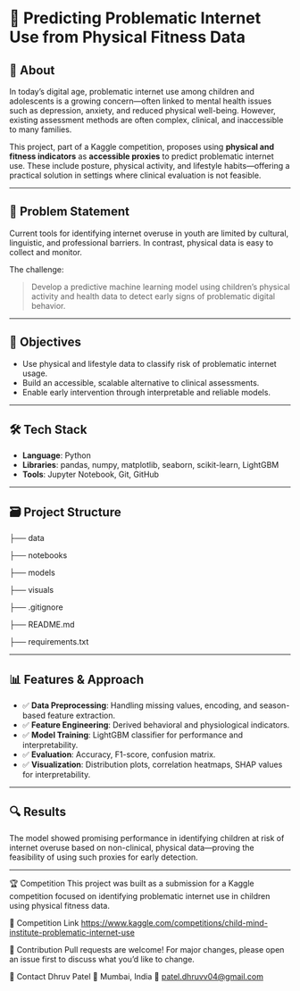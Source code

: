 
# 🧠 Predicting Problematic Internet Use from Physical Fitness Data

## 📌 About

In today’s digital age, problematic internet use among children and adolescents is a growing concern—often linked to mental health issues such as depression, anxiety, and reduced physical well-being. However, existing assessment methods are often complex, clinical, and inaccessible to many families.

This project, part of a Kaggle competition, proposes using **physical and fitness indicators** as **accessible proxies** to predict problematic internet use. These include posture, physical activity, and lifestyle habits—offering a practical solution in settings where clinical evaluation is not feasible.

---

## 🧩 Problem Statement

Current tools for identifying internet overuse in youth are limited by cultural, linguistic, and professional barriers. In contrast, physical data is easy to collect and monitor.

The challenge:  
> Develop a predictive machine learning model using children’s physical activity and health data to detect early signs of problematic digital behavior.

---

## 🎯 Objectives

- Use physical and lifestyle data to classify risk of problematic internet usage.
- Build an accessible, scalable alternative to clinical assessments.
- Enable early intervention through interpretable and reliable models.

---

## 🛠️ Tech Stack

- **Language**: Python  
- **Libraries**: pandas, numpy, matplotlib, seaborn, scikit-learn, LightGBM  
- **Tools**: Jupyter Notebook, Git, GitHub  

---

## 🗃️ Project Structure

├── data

├── notebooks

├── models

├── visuals
 
├── .gitignore

├── README.md

├── requirements.txt


---

## 📊 Features & Approach

- ✅ **Data Preprocessing**: Handling missing values, encoding, and season-based feature extraction.
- ✅ **Feature Engineering**: Derived behavioral and physiological indicators.
- ✅ **Model Training**: LightGBM classifier for performance and interpretability.
- ✅ **Evaluation**: Accuracy, F1-score, confusion matrix.
- ✅ **Visualization**: Distribution plots, correlation heatmaps, SHAP values for interpretability.

---

## 🔍 Results

The model showed promising performance in identifying children at risk of internet overuse based on non-clinical, physical data—proving the feasibility of using such proxies for early detection.

---

🏆 Competition
This project was built as a submission for a Kaggle competition focused on identifying problematic internet use in children using physical fitness data.

🔗 Competition Link https://www.kaggle.com/competitions/child-mind-institute-problematic-internet-use 

🤝 Contribution
Pull requests are welcome! For major changes, please open an issue first to discuss what you’d like to change.

📧 Contact
Dhruv Patel
📍 Mumbai, India
📧 patel.dhruvv04@gmail.com

